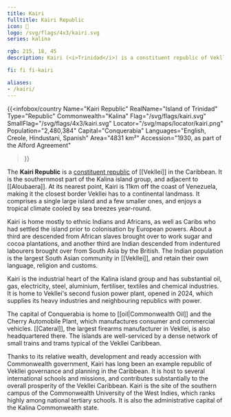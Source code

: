 ```yaml
---
title: Kairi
fulltitle: Kairi Republic
icon: 🌲
logo: /svg/flags/4x3/kairi.svg
series: kalina

rgb: 215, 18, 45
description: Kairi (<i>Trinidad</i>) is a constituent republic of Vekllei located in the Lesser Antilles of the Caribbean Sea.

fi: fi fi-kairi

aliases:
- /kairi/
---
```

{{<infobox/country
	 Name="Kairi Republic"
	 RealName="Island of Trinidad"
	 Type="Republic"
	 Commonwealth="Kalina"
	 Flag="/svg/flags/kairi.svg"
	 SmallFlag="/svg/flags/4x3/kairi.svg"
	 Locator="/svg/maps/locator/kairi.png"
	 Population="2,480,384"
	 Capital="Conquerabia"
	 Languages="English, Creole, Hindustani, Spanish"
	 Area="4831 km²"
	 Accession="1930, as part of the Alford Agreement"
 >}}

The <span class="fi fi-kairi"></span> **Kairi Republic** is a [constituent republic](/republics/) of [[Vekllei]] in the Caribbean. It is the southernmost part of the Kalina island group, and adjacent to [[Aloubaera]]. At its nearest point, Kairi is 11km off the coast of Venezuela, making it the closest border Vekllei has to a continental landmass. It comprises a single large island and a few smaller ones, and enjoys a tropical climate cooled by sea breezes year-round.

Kairi is home mostly to ethnic Indians and Africans, as well as Caribs who had settled the island prior to colonisation by European powers. About a third are descended from African slaves brought over to work sugar and cocoa plantations, and another third are Indian descended from indentured labourers brought over from South Asia by the British. The Indian population is the largest South Asian community in [[Vekllei]], and retain their own language, religion and customs.

Kairi is the industrial heart of the Kalina island group and has substantial oil, gas, electricity, steel, aluminium, fertiliser, textiles and chemical industries. It is home to Vekllei's second fusion power plant, opened in 2024, which supplies its heavy industries and neighbouring republics with power.

The capital of Conquerabia is home to [[oil|Commonwealth Oil]] and the Cherry Automobile Plant, which manufactures consumer and commercial vehicles. [[Cateral]], the largest firearms manufacturer in Vekllei, is also headquartered there. The islands are well-serviced by a dense network of small trains and trams typical of the Vekllei Caribbean.

Thanks to its relative wealth, development and ready accession with Commonwealth government, Kairi has long been an example republic of Vekllei governance and planning in the Caribbean. It is host to several international schools and missions, and contributes substantially to the overall prosperity of the Vekllei Caribbean. Kairi is the site of the southern campus of the Commonwealth University of the West Indies, which ranks highly among national tertiary schools. It is also the administrative capital of the Kalina Commonwealth state.




